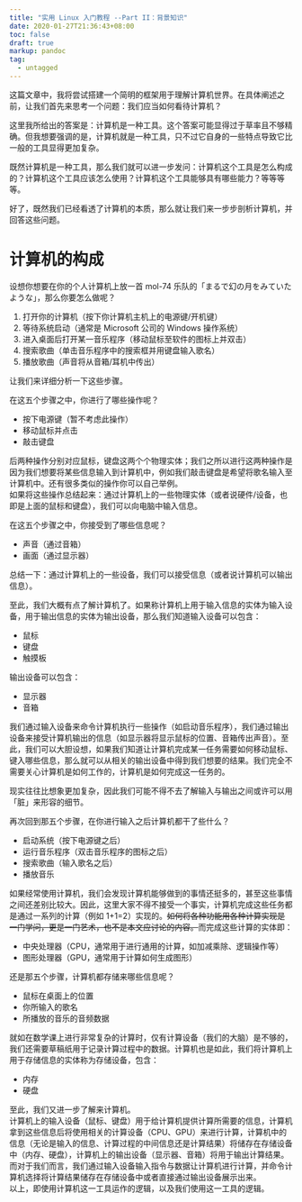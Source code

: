 ```yaml
---
title: "实用 Linux 入门教程 --Part II：背景知识"
date: 2020-01-27T21:36:43+08:00
toc: false
draft: true
markup: pandoc
tag:
  - untagged
---
```


这篇文章中，我将尝试搭建一个简明的框架用于理解计算机世界。在具体阐述之前，让我们首先来思考一个问题：我们应当如何看待计算机？

这里我所给出的答案是：计算机是一种工具。这个答案可能显得过于草率且不够精确。但我想要强调的是，计算机就是一种工具，只不过它自身的一些特点导致它比一般的工具显得更加复杂。

既然计算机是一种工具，那么我们就可以进一步发问：计算机这个工具是怎么构成的？计算机这个工具应该怎么使用？计算机这个工具能够具有哪些能力？等等等等。

好了，既然我们已经看透了计算机的本质，那么就让我们来一步步剖析计算机，并回答这些问题。

# 计算机的构成

设想你想要在你的个人计算机上放一首 mol-74 乐队的「まるで幻の月をみていたような」，那么你要怎么做呢？

1.  打开你的计算机（按下你计算机主机上的电源键/开机键）
2.  等待系统启动（通常是 Microsoft 公司的 Windows 操作系统）
3.  进入桌面后打开某一音乐程序（移动鼠标至软件的图标上并双击）
4.  搜索歌曲（单击音乐程序中的搜索框并用键盘输入歌名）
5.  播放歌曲（声音将从音箱/耳机中传出）

让我们来详细分析一下这些步骤。

在这五个步骤之中，你进行了哪些操作呢？

* 按下电源键（暂不考虑此操作）
* 移动鼠标并点击
* 敲击键盘

后两种操作分别对应鼠标，键盘这两个个物理实体；我们之所以进行这两种操作是因为我们想要将某些信息输入到计算机中，例如我们敲击键盘是希望将歌名输入至计算机中。还有很多类似的操作你可以自己举例。  
如果将这些操作总结起来：通过计算机上的一些物理实体（或者说硬件/设备，也即是上面的鼠标和键盘），我们可以向电脑中输入信息。

在这五个步骤之中，你接受到了哪些信息呢？

* 声音（通过音箱）
* 画面（通过显示器）

总结一下：通过计算机上的一些设备，我们可以接受信息（或者说计算机可以输出信息）。

至此，我们大概有点了解计算机了。如果称计算机上用于输入信息的实体为输入设备，用于输出信息的实体为输出设备，那么我们知道输入设备可以包含：

* 鼠标
* 键盘
* 触摸板

输出设备可以包含：

* 显示器
* 音箱

我们通过输入设备来命令计算机执行一些操作（如启动音乐程序），我们通过输出设备来接受计算机输出的信息（如显示器将显示鼠标的位置、音箱传出声音）。至此，我们可以大胆设想，如果我们知道让计算机完成某一任务需要如何移动鼠标、键入哪些信息，那么就可以从相关的输出设备中得到我们想要的结果。我们完全不需要关心计算机是如何工作的，计算机是如何完成这一任务的。

现实往往比想象更加复杂，因此我们可能不得不去了解输入与输出之间或许可以用「脏」来形容的细节。

再次回到那五个步骤，在你进行输入之后计算机都干了些什么？

* 启动系统（按下电源键之后）
* 运行音乐程序（双击音乐程序的图标之后）
* 搜索歌曲（输入歌名之后）
* 播放音乐

如果经常使用计算机，我们会发现计算机能够做到的事情还挺多的，甚至这些事情之间还差别比较大。因此，这里大家不得不接受一个事实，计算机完成这些任务都是通过一系列的计算（例如 1+1=2）实现的。~~如何将各种功能用各种计算实现是一门学问，更是一门艺术，也不是本文应讨论的内容。~~而完成这些计算的实体即：

* 中央处理器（CPU，通常用于进行通用的计算，如加减乘除、逻辑操作等）
* 图形处理器（GPU，通常用于计算如何生成图形）

还是那五个步骤，计算机都存储来哪些信息呢？

* 鼠标在桌面上的位置
* 你所输入的歌名
* 所播放的音乐的音频数据

就如在数学课上进行非常复杂的计算时，仅有计算设备（我们的大脑）是不够的，我们还需要草稿纸用于记录计算过程中的数据。计算机也是如此，我们将计算机上用于存储信息的实体称为存储设备，包含：

* 内存
* 硬盘

至此，我们又进一步了解来计算机。  
计算机上的输入设备（鼠标、键盘）用于给计算机提供计算所需要的信息，计算机拿到这些信息后将使用相关的计算设备（CPU、GPU）来进行计算，计算机中的信息（无论是输入的信息、计算过程的中间信息还是计算结果）将储存在存储设备中（内存、硬盘），计算机上的输出设备（显示器、音箱）将用于输出计算结果。  
而对于我们而言，我们通过输入设备输入指令与数据让计算机进行计算，并命令计算机选择将计算结果储存在存储设备中或者直接通过输出设备展示出来。  
以上，即使用计算机这一工具运作的逻辑，以及我们使用这一工具的逻辑。

